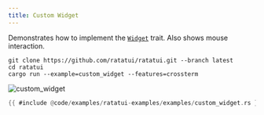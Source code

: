 ```yaml
---
title: Custom Widget
---
```


Demonstrates how to implement the
[`Widget`](https://docs.rs/ratatui/latest/ratatui/widgets/trait.Widget.html) trait. Also shows mouse
interaction.

```shell title=run example
git clone https://github.com/ratatui/ratatui.git --branch latest
cd ratatui
cargo run --example=custom_widget --features=crossterm
```

![custom_widget](custom_widget.gif)

```rust title=custom_widget.rs
{{ #include @code/examples/ratatui-examples/examples/custom_widget.rs }}
```

